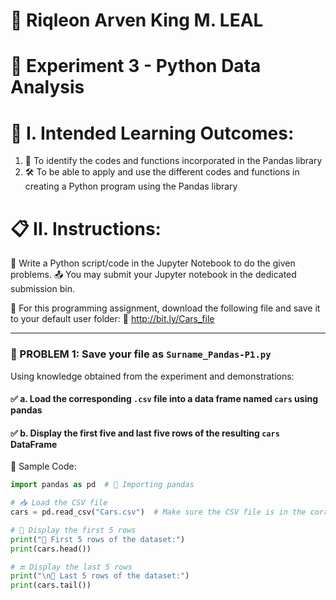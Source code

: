 # 🚗 Riqleon Arven King M. LEAL
# 🔬 Experiment 3 - Python Data Analysis

# 📘 I. Intended Learning Outcomes:
1. 🧠 To identify the codes and functions incorporated in the Pandas library
2. 🛠️ To be able to apply and use the different codes and functions in creating a Python program using the Pandas library

# 📋 II. Instructions:
📝 Write a Python script/code in the Jupyter Notebook to do the given problems. 
📤 You may submit your Jupyter notebook in the dedicated submission bin.

📂 For this programming assignment, download the following file and save it to your default user folder:
🔗 http://bit.ly/Cars_file

---

### 🚀 PROBLEM 1: Save your file as `Surname_Pandas-P1.py`

Using knowledge obtained from the experiment and demonstrations:

#### ✅ a. Load the corresponding `.csv` file into a data frame named `cars` using pandas
#### ✅ b. Display the first five and last five rows of the resulting `cars` DataFrame

🔧 Sample Code:

```python
import pandas as pd  # 🐼 Importing pandas

# 📥 Load the CSV file
cars = pd.read_csv("Cars.csv")  # Make sure the CSV file is in the correct directory

# 👀 Display the first 5 rows
print("📌 First 5 rows of the dataset:")
print(cars.head())

# 🔚 Display the last 5 rows
print("\n📌 Last 5 rows of the dataset:")
print(cars.tail())
